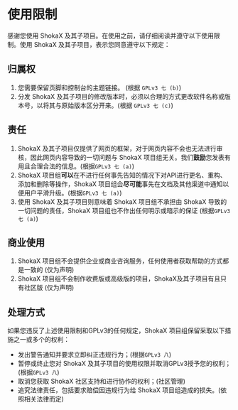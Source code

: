 # 使用限制
感谢您使用 ShokaX 及其子项目。在使用之前，请仔细阅读并遵守以下使用限制。使用 ShokaX 及其子项目，表示您同意遵守以下规定：
## 归属权
1. 您需要保留页脚和控制台的主题链接。 (根据 `GPLv3 七 (b)`)
2. 分发 ShokaX 及其子项目的修改版本时，必须以合理的方式更改软件名称或版本号，以将其与原始版本区分开来。(根据 `GPLv3 七 (c)`)

## 责任
1. ShokaX 及其子项目仅提供了网页的框架，对于网页内容不会也无法进行审核，因此网页内容导致的一切问题与 ShokaX 项目组无关。我们**鼓励**您发表有用且合理合法的信息。(根据`GPLv3 七 (a)`)
2. ShokaX 项目组**可以**在不进行任何事先告知的情况下对API进行更名、重构、添加和删除等操作，ShokaX 项目组会**尽可能**事先在文档及其他渠道中通知以便用户平滑升级。(根据`GPLv3 七 (a)`)
3. 使用 ShokaX 及其子项目则意味着 ShokaX 项目组不承担由 ShokaX 导致的一切问题的责任，ShokaX 项目组也不作出任何明示或暗示的保证 (根据`GPLv3 七 (a)`)

## 商业使用
1. ShokaX 项目组不会提供企业或商业咨询服务，任何使用者获取帮助的方式都是一致的 (仅为声明)
2. ShokaX 项目组不会制作收费版或高级版的项目，ShokaX及其子项目有且只有社区版 (仅为声明)

## 处理方式
如果您违反了上述使用限制和GPLv3的任何规定，ShokaX 项目组保留采取以下措施之一或多个的权利：
- 发出警告通知并要求立即纠正违规行为；(根据`GPLv3 八`)
- 暂停或终止您对 ShokaX 及其子项目的使用权限并取消GPLv3授予您的权利；(根据`GPLv3 八`)
- 取消您获取 ShokaX 社区支持和进行协作的权利；(社区管理)
- 追究法律责任，包括要求赔偿因违规行为给 ShokaX 项目组造成的损失。(依照相关法律而定)